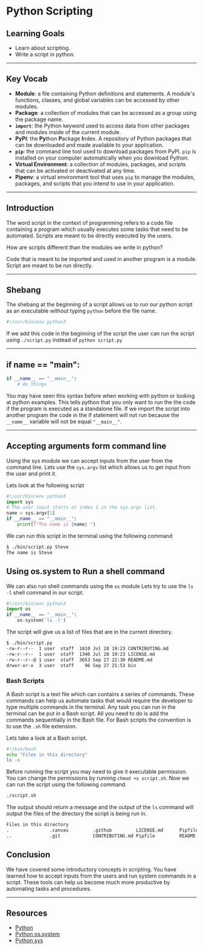 # Python Scripting

## Learning Goals

- Learn about scripting.
- Write a script in python.

***

## Key Vocab

- **Module**: a file containing Python definitions and statements. A module's
functions, classes, and global variables can be accessed by other modules.
- **Package**: a collection of modules that can be accessed as a group using
the package name.
- **`import`**: the Python keyword used to access data from other packages and
modules inside of the current module.
- **PyPI**: the **Py**thon **P**ackage **I**ndex. A repository of Python
packages that can be downloaded and made available to your application.
- **`pip`**: the command line tool used to download packages from PyPI. `pip`
is installed on your computer automatically when you download Python.
- **Virtual Environment**: a collection of modules, packages, and scripts that
can be activated or deactivated at any time.
- **Pipenv**: a virtual environment tool that uses `pip` to manage the modules,
packages, and scripts that you intend to use in your application.

***

## Introduction

The word script in the context of programming refers to a code file containing a program which usually executes
some tasks that need to be automated. Scripts are meant to be directly executed by the users.

How are scripts different than the modules we write in python?

Code that is meant to be imported and used in another program is a module.
Script are meant to be run directly.

***

## Shebang

The shebang at the beginning of a script allows us to run our python script as an executable without typing `python` before the file name.

```py
#!/usr/bin/env python3

```

If we add this code in the beginning of the script the user can run the script using `./script.py` instead of `python script.py`

***

## if __name__ == "__main__":

```py
if __name__ == "__main__":
    # do things
```

You may have seen this syntax before when working with python or looking at python examples.
This tells python that you only want to run the the code if the program is executed as a standalone file.
If we import the script into another program the code in the if statement will not run because the
`__name__` variable will not be equal `"__main__"`.

***

## Accepting arguments form command line

Using the sys module we can accept inputs from the user from the command line.
Lets use the `sys.argv` list which allows us to get input from the user and print it.

Lets look at the following script

```py
#!/usr/bin/env python3
import sys
# The user input starts at index 1 in the sys.argv list. 
name = sys.argv[1]
if __name__ == "__main__":
    print(f"The name is {name} ")
```

We can run this script in the terminal using the following command

```bash
$ ./bin/script.py Steve
The name is Steve 
```

## Using os.system to Run a shell command

We can also run shell commands using the `os` module
Lets try to use the `ls -l` shell command in our script.

```py
#!/usr/bin/env python3
import os
if __name__ == "__main__":
    os.system('ls -l')
```

The script will give us a list of files that are in the current directory.

```bash
$ ./bin/script.py
-rw-r--r--  1 user  staff  1810 Jul 28 19:23 CONTRIBUTING.md
-rw-r--r--  1 user  staff  1346 Jul 28 19:23 LICENSE.md
-rw-r--r--@ 1 user  staff  3653 Sep 27 22:30 README.md
drwxr-xr-x  3 user  staff    96 Sep 27 21:53 bin
```

### Bash Scripts

A Bash script is a text file which can contains a series of commands. These commands can
help us automate tasks that would require the developer to type multiple commands in the
terminal. Any task you can run in the terminal can be put in a Bash script. All you need to
do is add the commands sequentially in the Bash file. For Bash scripts the convention is to use the `.sh` file extension.

Lets take a look at a Bash script.

```bash
#!/bin/bash
echo "Files in this directory"
ls -a
```

Before running the script you may need to give it executable permission. You can change the permissions by running `chmod +x script.sh`. Now we can run the script using the following command.

```bash
./script.sh
```

The output should return a message and the output of the `ls` command will output the files of
the directory the script is being run in.

```txt
Files in this directory
.               .canvas         .github         LICENSE.md      Pipfile.lock    bin
..              .git            CONTRIBUTING.md Pipfile         README.md       script.sh
```

## Conclusion

We have covered some introductory concepts in scripting. You have learned how to accept
inputs from the users and run system commands in a script. These tools can help us become
much more productive by automating tasks and procedures.

***

## Resources

- [Python](https://docs.python.org/3/)
- [Python os.system](https://docs.python.org/3/library/os.html#os.system)
- [Python sys](https://docs.python.org/3/library/sys.html)
